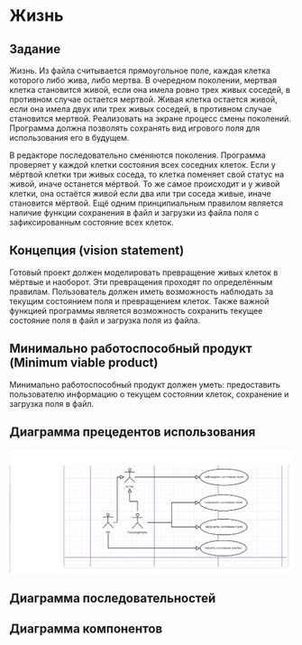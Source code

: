 # Жизнь

## Задание
Жизнь. Из файла считывается прямоугольное поле, каждая клетка которого либо жива, либо мертва. В очередном поколении, мертвая клетка становится живой, если она имела ровно трех живых соседей, в противном случае остается мертвой. Живая клетка остается живой, если она имела двух или трех живых соседей, в противном случае становится мертвой. Реализовать на экране процесс смены поколений. Программа должна позволять сохранять вид игрового поля для использования его в будущем.

В редакторе последовательно сменяются поколения. Программа проверяет у каждой клетки состояния всех соседних клеток. Если у мёртвой клетки три живых соседа, то клетка поменяет свой статус на живой, иначе останется мёртвой. То же самое происходит и у живой клетки, она остаётся живой если два или три соседа живые, иначе становится мёртвой. Ещё одним принципиальным правилом является наличие функции сохранения в файл и загрузки из файла поля с зафиксированным состояние всех клеток.

## Концепция (vision statement)
Готовый проект должен моделировать превращение живых клеток в мёртвые и наоборот. Эти превращения проходят по определённым правилам. Пользователь должен иметь возможность наблюдать за текущим состоянием поля и превращением клеток. Также важной функцией программы является возможность сохранить текущее состояние поля в файл и загрузка поля из файла. 

## Минимально работоспособный продукт (Minimum viable product)
Минимально работоспособный продукт должен уметь: предоставить пользователю информацию о текущем состоянии клеток, сохранение и загрузка поля в файл.

## Диаграмма прецедентов использования
![alt tag](report/диаграмма.png)

## Диаграмма последовательностей

## Диаграмма компонентов
